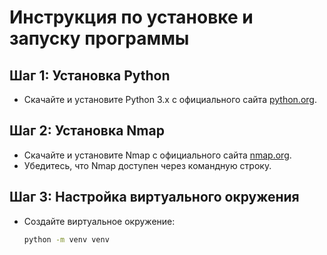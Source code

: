 # Инструкция по установке и запуску программы

## Шаг 1: Установка Python

- Скачайте и установите Python 3.x с официального сайта [python.org](https://www.python.org/downloads/).

## Шаг 2: Установка Nmap

- Скачайте и установите Nmap с официального сайта [nmap.org](https://nmap.org/).
- Убедитесь, что Nmap доступен через командную строку.

## Шаг 3: Настройка виртуального окружения

- Создайте виртуальное окружение:

  ```bash
  python -m venv venv
